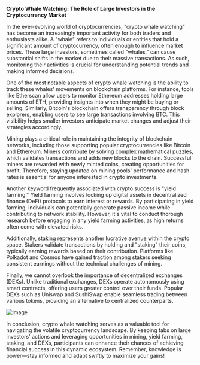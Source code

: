 **Crypto Whale Watching: The Role of Large Investors in the Cryptocurrency Market**

In the ever-evolving world of cryptocurrencies, "crypto whale watching" has become an increasingly important activity for both traders and enthusiasts alike. A "whale" refers to individuals or entities that hold a significant amount of cryptocurrency, often enough to influence market prices. These large investors, sometimes called "whales," can cause substantial shifts in the market due to their massive transactions. As such, monitoring their activities is crucial for understanding potential trends and making informed decisions.

One of the most notable aspects of crypto whale watching is the ability to track these whales' movements on blockchain platforms. For instance, tools like Etherscan allow users to monitor Ethereum addresses holding large amounts of ETH, providing insights into when they might be buying or selling. Similarly, Bitcoin's blockchain offers transparency through block explorers, enabling users to see large transactions involving BTC. This visibility helps smaller investors anticipate market changes and adjust their strategies accordingly.

Mining plays a critical role in maintaining the integrity of blockchain networks, including those supporting popular cryptocurrencies like Bitcoin and Ethereum. Miners contribute by solving complex mathematical puzzles, which validates transactions and adds new blocks to the chain. Successful miners are rewarded with newly minted coins, creating opportunities for profit. Therefore, staying updated on mining pools' performance and hash rates is essential for anyone interested in crypto investments.

Another keyword frequently associated with crypto success is "yield farming." Yield farming involves locking up digital assets in decentralized finance (DeFi) protocols to earn interest or rewards. By participating in yield farming, individuals can potentially generate passive income while contributing to network stability. However, it's vital to conduct thorough research before engaging in any yield farming activities, as high returns often come with elevated risks.

Additionally, staking represents another lucrative avenue within the crypto space. Stakers validate transactions by holding and "staking" their coins, typically earning rewards based on their contribution. Platforms like Polkadot and Cosmos have gained traction among stakers seeking consistent earnings without the technical challenges of mining.

Finally, we cannot overlook the importance of decentralized exchanges (DEXs). Unlike traditional exchanges, DEXs operate autonomously using smart contracts, offering users greater control over their funds. Popular DEXs such as Uniswap and SushiSwap enable seamless trading between various tokens, providing an alternative to centralized counterparts.

![Image](https://github.com/user-attachments/assets/3be06921-4469-491d-bd37-5f14c53422b7)

In conclusion, crypto whale watching serves as a valuable tool for navigating the volatile cryptocurrency landscape. By keeping tabs on large investors' actions and leveraging opportunities in mining, yield farming, staking, and DEXs, participants can enhance their chances of achieving financial success in this dynamic ecosystem. Remember, knowledge is power—stay informed and adapt swiftly to maximize your gains!